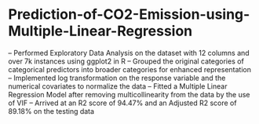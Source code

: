 # Prediction-of-CO2-Emission-using-Multiple-Linear-Regression
– Performed Exploratory Data Analysis on the dataset with 12 columns and over 7k instances using ggplot2 in R
– Grouped the original categories of categorical predictors into broader categories for enhanced representation
– Implemented log transformation on the response variable and the numerical covariates to normalize the data
– Fitted a Multiple Linear Regression Model after removing multicollinearity from the data by the use of VIF
– Arrived at an R2 score of 94.47% and an Adjusted R2 score of 89.18% on the testing data
